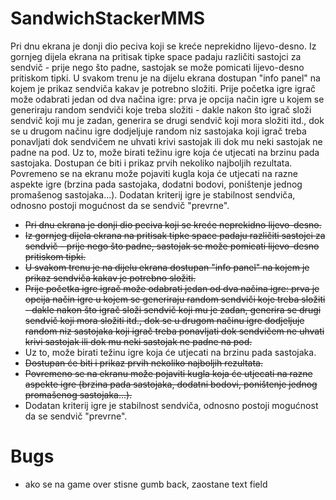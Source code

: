 # SandwichStackerMMS
Pri dnu ekrana je donji dio peciva koji se kreće neprekidno lijevo-desno. Iz gornjeg dijela ekrana na pritisak tipke space padaju različiti sastojci za sendvič - prije nego što padne, sastojak se može pomicati lijevo-desno pritiskom tipki. U svakom trenu je na dijelu ekrana dostupan "info panel" na kojem je prikaz sendviča kakav je potrebno složiti. Prije početka igre igrač može odabrati jedan od dva načina igre: prva je opcija način igre u kojem se generiraju random sendviči koje treba složiti - dakle nakon što igrač složi sendvič koji mu je zadan, generira se drugi sendvič koji mora složiti itd., dok se u drugom načinu igre dodjeljuje random niz sastojaka koji igrač treba ponavljati dok sendvičem ne uhvati krivi sastojak ili dok mu neki sastojak ne padne na pod. Uz to, može birati težinu igre koja će utjecati na brzinu pada sastojaka. Dostupan će biti i prikaz prvih nekoliko najboljih rezultata. Povremeno se na ekranu može pojaviti kugla koja će utjecati na razne aspekte igre (brzina pada sastojaka, dodatni bodovi, poništenje jednog promašenog sastojaka...). Dodatan kriterij igre je stabilnost sendviča, odnosno postoji mogućnost da se sendvič "prevrne".

- ~~Pri dnu ekrana je donji dio peciva koji se kreće neprekidno lijevo-desno.~~
- ~~Iz gornjeg dijela ekrana na pritisak tipke space padaju različiti sastojci za sendvič - prije nego što padne, sastojak se može pomicati lijevo-desno pritiskom tipki.~~
- ~~U svakom trenu je na dijelu ekrana dostupan "info panel" na kojem je prikaz sendviča kakav je potrebno složiti.~~
- ~~Prije početka igre igrač može odabrati jedan od dva načina igre: prva je opcija način igre u kojem se generiraju random sendviči koje treba složiti - dakle nakon što igrač složi sendvič koji mu je zadan, generira se drugi sendvič koji mora složiti itd., dok se u drugom načinu igre dodjeljuje random niz sastojaka koji igrač treba ponavljati dok sendvičem ne uhvati krivi sastojak ili dok mu neki sastojak ne padne na pod.~~
- Uz to, može birati težinu igre koja će utjecati na brzinu pada sastojaka.
- ~~Dostupan će biti i prikaz prvih nekoliko najboljih rezultata.~~
- ~~Povremeno se na ekranu može pojaviti kugla koja će utjecati na razne aspekte igre (brzina pada sastojaka, dodatni bodovi, poništenje jednog promašenog sastojaka...).~~
- Dodatan kriterij igre je stabilnost sendviča, odnosno postoji mogućnost da se sendvič "prevrne".

# Bugs
- ako se na game over stisne gumb back, zaostane text field
